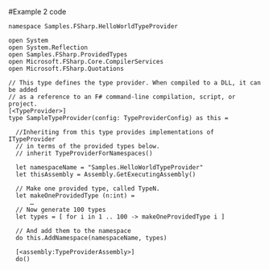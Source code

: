 ﻿#Example 2 code 

    namespace Samples.FSharp.HelloWorldTypeProvider

    open System
    open System.Reflection
    open Samples.FSharp.ProvidedTypes
    open Microsoft.FSharp.Core.CompilerServices
    open Microsoft.FSharp.Quotations

    // This type defines the type provider. When compiled to a DLL, it can be added
    // as a reference to an F# command-line compilation, script, or project.
    [<TypeProvider>]
    type SampleTypeProvider(config: TypeProviderConfig) as this = 

      //Inheriting from this type provides implementations of ITypeProvider 
      // in terms of the provided types below.
      // inherit TypeProviderForNamespaces()

      let namespaceName = "Samples.HelloWorldTypeProvider"
      let thisAssembly = Assembly.GetExecutingAssembly()

      // Make one provided type, called TypeN.
      let makeOneProvidedType (n:int) = 
          …
      // Now generate 100 types
      let types = [ for i in 1 .. 100 -> makeOneProvidedType i ] 

      // And add them to the namespace
      do this.AddNamespace(namespaceName, types)

      [<assembly:TypeProviderAssembly>] 
      do()

